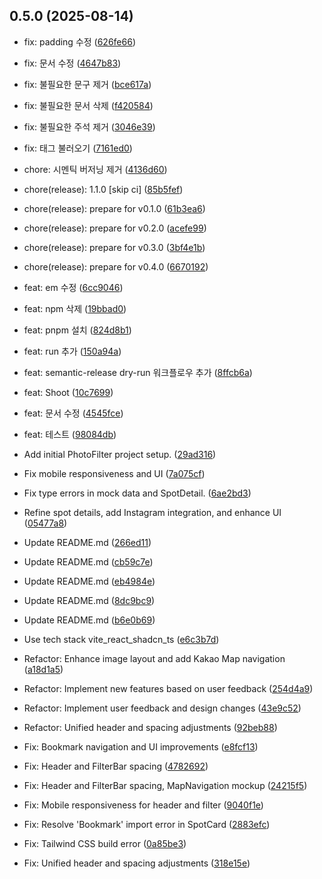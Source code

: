 ## 0.5.0 (2025-08-14)

* fix: padding 수정 ([626fe66](https://github.com/mlnwns/snap-spot-journey/commit/626fe66))
* fix: 문서 수정 ([4647b83](https://github.com/mlnwns/snap-spot-journey/commit/4647b83))
* fix: 불필요한 문구 제거 ([bce617a](https://github.com/mlnwns/snap-spot-journey/commit/bce617a))
* fix: 불필요한 문서 삭제 ([f420584](https://github.com/mlnwns/snap-spot-journey/commit/f420584))
* fix: 불필요한 주석 제거 ([3046e39](https://github.com/mlnwns/snap-spot-journey/commit/3046e39))
* fix: 태그 불러오기 ([7161ed0](https://github.com/mlnwns/snap-spot-journey/commit/7161ed0))

* chore: 시멘틱 버저닝 제거 ([4136d60](https://github.com/mlnwns/snap-spot-journey/commit/4136d60))
* chore(release): 1.1.0 [skip ci] ([85b5fef](https://github.com/mlnwns/snap-spot-journey/commit/85b5fef))
* chore(release): prepare for v0.1.0 ([61b3ea6](https://github.com/mlnwns/snap-spot-journey/commit/61b3ea6))
* chore(release): prepare for v0.2.0 ([acefe99](https://github.com/mlnwns/snap-spot-journey/commit/acefe99))
* chore(release): prepare for v0.3.0 ([3bf4e1b](https://github.com/mlnwns/snap-spot-journey/commit/3bf4e1b))

* chore(release): prepare for v0.4.0 ([6670192](https://github.com/mlnwns/snap-spot-journey/commit/6670192))

* feat: em 수정 ([6cc9046](https://github.com/mlnwns/snap-spot-journey/commit/6cc9046))
* feat: npm 삭제 ([19bbad0](https://github.com/mlnwns/snap-spot-journey/commit/19bbad0))
* feat: pnpm 설치 ([824d8b1](https://github.com/mlnwns/snap-spot-journey/commit/824d8b1))
* feat: run 추가 ([150a94a](https://github.com/mlnwns/snap-spot-journey/commit/150a94a))
* feat: semantic-release dry-run 워크플로우 추가 ([8ffcb6a](https://github.com/mlnwns/snap-spot-journey/commit/8ffcb6a))
* feat: Shoot ([10c7699](https://github.com/mlnwns/snap-spot-journey/commit/10c7699))
* feat: 문서 수정 ([4545fce](https://github.com/mlnwns/snap-spot-journey/commit/4545fce))
* feat: 테스트 ([98084db](https://github.com/mlnwns/snap-spot-journey/commit/98084db))
* Add initial PhotoFilter project setup. ([29ad316](https://github.com/mlnwns/snap-spot-journey/commit/29ad316))
* Fix mobile responsiveness and UI ([7a075cf](https://github.com/mlnwns/snap-spot-journey/commit/7a075cf))
* Fix type errors in mock data and SpotDetail. ([6ae2bd3](https://github.com/mlnwns/snap-spot-journey/commit/6ae2bd3))
* Refine spot details, add Instagram integration, and enhance UI ([05477a8](https://github.com/mlnwns/snap-spot-journey/commit/05477a8))
* Update README.md ([266ed11](https://github.com/mlnwns/snap-spot-journey/commit/266ed11))
* Update README.md ([cb59c7e](https://github.com/mlnwns/snap-spot-journey/commit/cb59c7e))
* Update README.md ([eb4984e](https://github.com/mlnwns/snap-spot-journey/commit/eb4984e))
* Update README.md ([8dc9bc9](https://github.com/mlnwns/snap-spot-journey/commit/8dc9bc9))
* Update README.md ([b6e0b69](https://github.com/mlnwns/snap-spot-journey/commit/b6e0b69))
* Use tech stack vite_react_shadcn_ts ([e6c3b7d](https://github.com/mlnwns/snap-spot-journey/commit/e6c3b7d))
* Refactor: Enhance image layout and add Kakao Map navigation ([a18d1a5](https://github.com/mlnwns/snap-spot-journey/commit/a18d1a5))
* Refactor: Implement new features based on user feedback ([254d4a9](https://github.com/mlnwns/snap-spot-journey/commit/254d4a9))
* Refactor: Implement user feedback and design changes ([43e9c52](https://github.com/mlnwns/snap-spot-journey/commit/43e9c52))
* Refactor: Unified header and spacing adjustments ([92beb88](https://github.com/mlnwns/snap-spot-journey/commit/92beb88))
* Fix: Bookmark navigation and UI improvements ([e8fcf13](https://github.com/mlnwns/snap-spot-journey/commit/e8fcf13))
* Fix: Header and FilterBar spacing ([4782692](https://github.com/mlnwns/snap-spot-journey/commit/4782692))
* Fix: Header and FilterBar spacing, MapNavigation mockup ([24215f5](https://github.com/mlnwns/snap-spot-journey/commit/24215f5))
* Fix: Mobile responsiveness for header and filter ([9040f1e](https://github.com/mlnwns/snap-spot-journey/commit/9040f1e))
* Fix: Resolve 'Bookmark' import error in SpotCard ([2883efc](https://github.com/mlnwns/snap-spot-journey/commit/2883efc))
* Fix: Tailwind CSS build error ([0a85be3](https://github.com/mlnwns/snap-spot-journey/commit/0a85be3))
* Fix: Unified header and spacing adjustments ([318e15e](https://github.com/mlnwns/snap-spot-journey/commit/318e15e))



